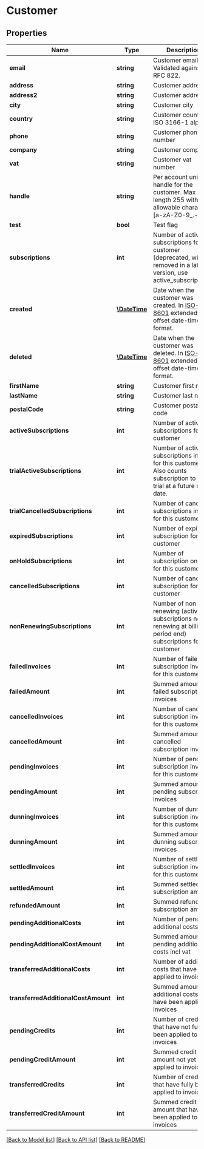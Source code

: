 # Customer

## Properties
Name | Type | Description | Notes
------------ | ------------- | ------------- | -------------
**email** | **string** | Customer email. Validated against RFC 822. | [optional] 
**address** | **string** | Customer address | [optional] 
**address2** | **string** | Customer address2 | [optional] 
**city** | **string** | Customer city | [optional] 
**country** | **string** | Customer country in ISO 3166-1 alpha-2 | [optional] 
**phone** | **string** | Customer phone number | [optional] 
**company** | **string** | Customer company | [optional] 
**vat** | **string** | Customer vat number | [optional] 
**handle** | **string** | Per account unique handle for the customer. Max length 255 with allowable characters [a-zA-Z0-9_.-@]. | 
**test** | **bool** | Test flag | [optional] 
**subscriptions** | **int** | Number of active subscriptions for this customer (deprecated, will be removed in a later version, use active_subscriptions) | 
**created** | [**\DateTime**](\DateTime.md) | Date when the customer was created. In [ISO-8601](http://en.wikipedia.org/wiki/ISO_8601) extended offset date-time format. | 
**deleted** | [**\DateTime**](\DateTime.md) | Date when the customer was deleted. In [ISO-8601](http://en.wikipedia.org/wiki/ISO_8601) extended offset date-time format. | [optional] 
**firstName** | **string** | Customer first name | [optional] 
**lastName** | **string** | Customer last name | [optional] 
**postalCode** | **string** | Customer postal code | [optional] 
**activeSubscriptions** | **int** | Number of active subscriptions for this customer | 
**trialActiveSubscriptions** | **int** | Number of active subscriptions in trial for this customer. Also counts subscription to enter trial at a future start date. | 
**trialCancelledSubscriptions** | **int** | Number of cancelled subscriptions in trial for this customer | 
**expiredSubscriptions** | **int** | Number of expired subscription for this customer | 
**onHoldSubscriptions** | **int** | Number of subscription on hold for this customer | 
**cancelledSubscriptions** | **int** | Number of cancelled subscription for this customer | 
**nonRenewingSubscriptions** | **int** | Number of non renewing (active subscriptions not renewing at billing period end) subscriptions for this customer | 
**failedInvoices** | **int** | Number of failed subscription invoices for this customer | 
**failedAmount** | **int** | Summed amount for failed subscription invoices | 
**cancelledInvoices** | **int** | Number of cancelled subscription invoices for this customer | 
**cancelledAmount** | **int** | Summed amount for cancelled subscription invoices | 
**pendingInvoices** | **int** | Number of pending subscription invoices for this customer | 
**pendingAmount** | **int** | Summed amount for pending subscription invoices | 
**dunningInvoices** | **int** | Number of dunning subscription invoices for this customer | 
**dunningAmount** | **int** | Summed amount for dunning subscription invoices | 
**settledInvoices** | **int** | Number of settled subscription invoices for this customer | 
**settledAmount** | **int** | Summed settled subscription amount | 
**refundedAmount** | **int** | Summed refunded subscription amount | 
**pendingAdditionalCosts** | **int** | Number of pending additional costs | 
**pendingAdditionalCostAmount** | **int** | Summed amount of pending additional costs incl vat | 
**transferredAdditionalCosts** | **int** | Number of additional costs that have been applied to invoices | 
**transferredAdditionalCostAmount** | **int** | Summed amount of additional costs that have been applied to invoices | 
**pendingCredits** | **int** | Number of credits that have not fully been applied to invoices | 
**pendingCreditAmount** | **int** | Summed credit amount not yet applied to invoices | 
**transferredCredits** | **int** | Number of credits that have fully been applied to invoices | 
**transferredCreditAmount** | **int** | Summed credit amount that have been applied to invoices | 

[[Back to Model list]](../README.md#documentation-for-models) [[Back to API list]](../README.md#documentation-for-api-endpoints) [[Back to README]](../README.md)


